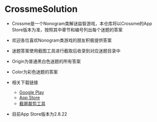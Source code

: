 # CrossmeSolution
- Crossme是一个Nonogram类解谜益智游戏，本仓库将以Crossme的App Store版本为准，按照其中章节和编号列出每个迷题的答案
- 欢迎各位喜欢Nonogram类游戏的朋友积极提供答案
- 迷题答案使用截图工具进行截取后收录到对应迷题目录中
- Origin为普通黑白色迷题的所有答案
- Color为彩色迷题的答案

- 相关下载链接
    - [Google Play](https://play.google.com/store/apps/details?id=com.mobiledynamix.crossme&hl=en_US)
    - [App Store](https://apps.apple.com/us/app/nonograms-crossme/id574857255)
    - [截屏裁剪工具](https://www.iloveimg.com/zh-cn/crop-image)

- 目前App Store版本为2.8.22